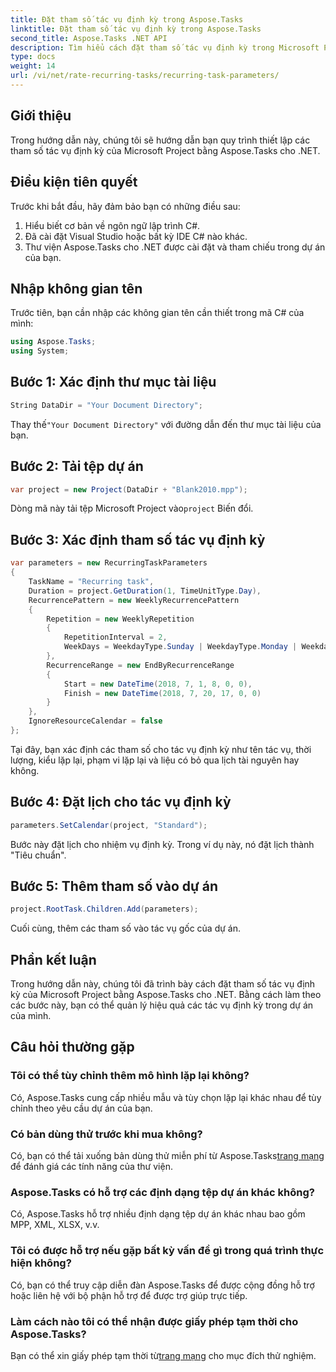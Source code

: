 ```yaml
---
title: Đặt tham số tác vụ định kỳ trong Aspose.Tasks
linktitle: Đặt tham số tác vụ định kỳ trong Aspose.Tasks
second_title: Aspose.Tasks .NET API
description: Tìm hiểu cách đặt tham số tác vụ định kỳ trong Microsoft Project bằng Aspose.Tasks for .NET. Hướng dẫn toàn diện với hướng dẫn từng bước.
type: docs
weight: 14
url: /vi/net/rate-recurring-tasks/recurring-task-parameters/
---
```

## Giới thiệu
Trong hướng dẫn này, chúng tôi sẽ hướng dẫn bạn quy trình thiết lập các tham số tác vụ định kỳ của Microsoft Project bằng Aspose.Tasks cho .NET.
## Điều kiện tiên quyết
Trước khi bắt đầu, hãy đảm bảo bạn có những điều sau:
1. Hiểu biết cơ bản về ngôn ngữ lập trình C#.
2. Đã cài đặt Visual Studio hoặc bất kỳ IDE C# nào khác.
3. Thư viện Aspose.Tasks cho .NET được cài đặt và tham chiếu trong dự án của bạn.

## Nhập không gian tên
Trước tiên, bạn cần nhập các không gian tên cần thiết trong mã C# của mình:
```csharp
using Aspose.Tasks;
using System;

```
## Bước 1: Xác định thư mục tài liệu
```csharp
String DataDir = "Your Document Directory";
```
 Thay thế`"Your Document Directory"` với đường dẫn đến thư mục tài liệu của bạn.
## Bước 2: Tải tệp dự án
```csharp
var project = new Project(DataDir + "Blank2010.mpp");
```
 Dòng mã này tải tệp Microsoft Project vào`project` Biến đổi.
## Bước 3: Xác định tham số tác vụ định kỳ
```csharp
var parameters = new RecurringTaskParameters
{
    TaskName = "Recurring task",
    Duration = project.GetDuration(1, TimeUnitType.Day),
    RecurrencePattern = new WeeklyRecurrencePattern
    {
        Repetition = new WeeklyRepetition
        {
            RepetitionInterval = 2,
            WeekDays = WeekdayType.Sunday | WeekdayType.Monday | WeekdayType.Friday
        },
        RecurrenceRange = new EndByRecurrenceRange
        {
            Start = new DateTime(2018, 7, 1, 8, 0, 0),
            Finish = new DateTime(2018, 7, 20, 17, 0, 0)
        }
    },
    IgnoreResourceCalendar = false
};
```
Tại đây, bạn xác định các tham số cho tác vụ định kỳ như tên tác vụ, thời lượng, kiểu lặp lại, phạm vi lặp lại và liệu có bỏ qua lịch tài nguyên hay không.
## Bước 4: Đặt lịch cho tác vụ định kỳ
```csharp
parameters.SetCalendar(project, "Standard");
```
Bước này đặt lịch cho nhiệm vụ định kỳ. Trong ví dụ này, nó đặt lịch thành "Tiêu chuẩn".
## Bước 5: Thêm tham số vào dự án
```csharp
project.RootTask.Children.Add(parameters);
```
Cuối cùng, thêm các tham số vào tác vụ gốc của dự án.

## Phần kết luận
Trong hướng dẫn này, chúng tôi đã trình bày cách đặt tham số tác vụ định kỳ của Microsoft Project bằng Aspose.Tasks cho .NET. Bằng cách làm theo các bước này, bạn có thể quản lý hiệu quả các tác vụ định kỳ trong dự án của mình.
## Câu hỏi thường gặp
### Tôi có thể tùy chỉnh thêm mô hình lặp lại không?
Có, Aspose.Tasks cung cấp nhiều mẫu và tùy chọn lặp lại khác nhau để tùy chỉnh theo yêu cầu dự án của bạn.
### Có bản dùng thử trước khi mua không?
 Có, bạn có thể tải xuống bản dùng thử miễn phí từ Aspose.Tasks[trang mạng](https://purchase.aspose.com/buy) để đánh giá các tính năng của thư viện.
### Aspose.Tasks có hỗ trợ các định dạng tệp dự án khác không?
Có, Aspose.Tasks hỗ trợ nhiều định dạng tệp dự án khác nhau bao gồm MPP, XML, XLSX, v.v.
### Tôi có được hỗ trợ nếu gặp bất kỳ vấn đề gì trong quá trình thực hiện không?
Có, bạn có thể truy cập diễn đàn Aspose.Tasks để được cộng đồng hỗ trợ hoặc liên hệ với bộ phận hỗ trợ để được trợ giúp trực tiếp.
### Làm cách nào tôi có thể nhận được giấy phép tạm thời cho Aspose.Tasks?
 Bạn có thể xin giấy phép tạm thời từ[trang mạng](https://purchase.aspose.com/temporary-license/) cho mục đích thử nghiệm.